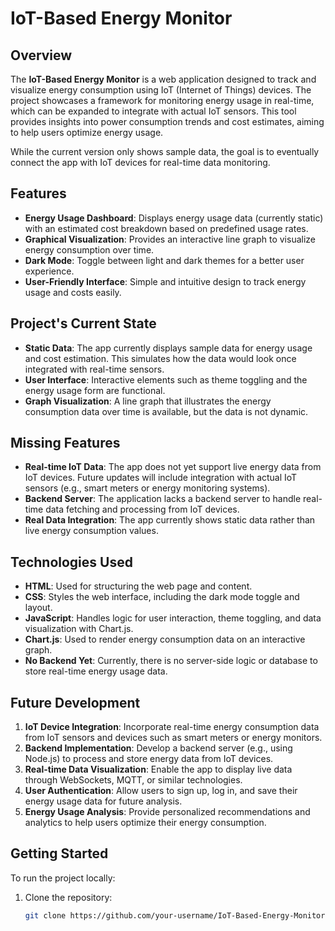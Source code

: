 # IoT-Based Energy Monitor

## Overview

The **IoT-Based Energy Monitor** is a web application designed to track and visualize energy consumption using IoT (Internet of Things) devices. The project showcases a framework for monitoring energy usage in real-time, which can be expanded to integrate with actual IoT sensors. This tool provides insights into power consumption trends and cost estimates, aiming to help users optimize energy usage.

While the current version only shows sample data, the goal is to eventually connect the app with IoT devices for real-time data monitoring.

## Features

- **Energy Usage Dashboard**: Displays energy usage data (currently static) with an estimated cost breakdown based on predefined usage rates.
- **Graphical Visualization**: Provides an interactive line graph to visualize energy consumption over time.
- **Dark Mode**: Toggle between light and dark themes for a better user experience.
- **User-Friendly Interface**: Simple and intuitive design to track energy usage and costs easily.

## Project's Current State

- **Static Data**: The app currently displays sample data for energy usage and cost estimation. This simulates how the data would look once integrated with real-time sensors.
- **User Interface**: Interactive elements such as theme toggling and the energy usage form are functional.
- **Graph Visualization**: A line graph that illustrates the energy consumption data over time is available, but the data is not dynamic.

## Missing Features

- **Real-time IoT Data**: The app does not yet support live energy data from IoT devices. Future updates will include integration with actual IoT sensors (e.g., smart meters or energy monitoring systems).
- **Backend Server**: The application lacks a backend server to handle real-time data fetching and processing from IoT devices.
- **Real Data Integration**: The app currently shows static data rather than live energy consumption values.

## Technologies Used

- **HTML**: Used for structuring the web page and content.
- **CSS**: Styles the web interface, including the dark mode toggle and layout.
- **JavaScript**: Handles logic for user interaction, theme toggling, and data visualization with Chart.js.
- **Chart.js**: Used to render energy consumption data on an interactive graph.
- **No Backend Yet**: Currently, there is no server-side logic or database to store real-time energy usage data.

## Future Development

1. **IoT Device Integration**: Incorporate real-time energy consumption data from IoT sensors and devices such as smart meters or energy monitors.
2. **Backend Implementation**: Develop a backend server (e.g., using Node.js) to process and store energy data from IoT devices.
3. **Real-time Data Visualization**: Enable the app to display live data through WebSockets, MQTT, or similar technologies.
4. **User Authentication**: Allow users to sign up, log in, and save their energy usage data for future analysis.
5. **Energy Usage Analysis**: Provide personalized recommendations and analytics to help users optimize their energy consumption.

## Getting Started

To run the project locally:

1. Clone the repository:
   ```bash
   git clone https://github.com/your-username/IoT-Based-Energy-Monitor.git
